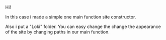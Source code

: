 Hi!

In this case i made a simple one main function site constructor.

Also i put a "Loki" folder. You can easy change the change the appearance of the site by changing paths in our main function.
